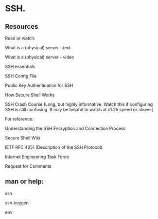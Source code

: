 # SSH.

## Resources
Read or watch:

What is a (physical) server - text

What is a (physical) server - video

SSH essentials

SSH Config File

Public Key Authentication for SSH

How Secure Shell Works

SSH Crash Course (Long, but highly informative. Watch this if configuring SSH is still confusing. It may be helpful to watch at x1.25 speed or above.)

For reference:

Understanding the SSH Encryption and Connection Process

Secure Shell Wiki

IETF RFC 4251 (Description of the SSH Protocol)

Internet Engineering Task Force

Request for Comments

## man or help:

ssh

ssh-keygen

env
